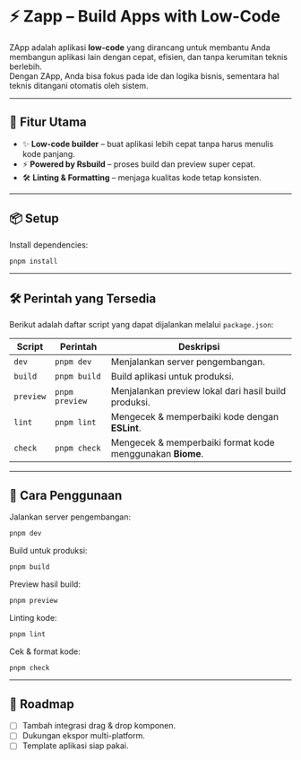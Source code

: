 # ⚡ Zapp – Build Apps with Low-Code

ZApp adalah aplikasi **low-code** yang dirancang untuk membantu Anda membangun aplikasi lain dengan cepat, efisien, dan tanpa kerumitan teknis berlebih.  
Dengan ZApp, Anda bisa fokus pada ide dan logika bisnis, sementara hal teknis ditangani otomatis oleh sistem.

---

## 🚀 Fitur Utama
- ✨ **Low-code builder** – buat aplikasi lebih cepat tanpa harus menulis kode panjang.
- ⚡ **Powered by Rsbuild** – proses build dan preview super cepat.
- 🛠️ **Linting & Formatting** – menjaga kualitas kode tetap konsisten.

---

## 📦 Setup

Install dependencies:

```bash
pnpm install
```

---

## 🛠️ Perintah yang Tersedia

Berikut adalah daftar script yang dapat dijalankan melalui `package.json`:

| Script      | Perintah                   | Deskripsi                                                                 |
|-------------|----------------------------|---------------------------------------------------------------------------|
| `dev`       | `pnpm dev`                 | Menjalankan server pengembangan.                                          |
| `build`     | `pnpm build`               | Build aplikasi untuk produksi.                                            |
| `preview`   | `pnpm preview`             | Menjalankan preview lokal dari hasil build produksi.                      |
| `lint`      | `pnpm lint`                | Mengecek & memperbaiki kode dengan **ESLint**.                            |
| `check`     | `pnpm check`               | Mengecek & memperbaiki format kode menggunakan **Biome**.                 |

---

## 🚦 Cara Penggunaan

Jalankan server pengembangan:
```bash
pnpm dev
```

Build untuk produksi:
```bash
pnpm build
```

Preview hasil build:
```bash
pnpm preview
```

Linting kode:
```bash
pnpm lint
```

Cek & format kode:
```bash
pnpm check
```

---

## 📖 Roadmap

- [ ] Tambah integrasi drag & drop komponen.
- [ ] Dukungan ekspor multi-platform.
- [ ] Template aplikasi siap pakai.  
